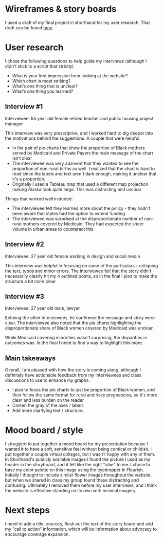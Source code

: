 # Wireframes & story boards
I used a draft of my final project in shorthand for my user research.  That draft can be found [here](preview.shorthand.com/rHTAaLvK4tVfFzv3)

# User research
I chose the following questions to help guide my interviews (although I didn't stick to a script that strictly)
- What is your first impression from looking at the website?
- Which chart is most striking?
- What’s one thing that is unclear?
- What’s one thing you learned?

## Interview #1
Interviewee: 85 year old female retired teacher and public housing project manager

This interview was very prescriptive, and I worked hard to dig deeper into the motivations behind the suggestions.  A couple that were helpful:
- In the pair of pie charts that show the proportion of Black mothers served by Medicaid and Private Payers the main message of the chart isn't clear
- The interviewee was very adament that they wanted to see the proportion of non-rural births as well.  I realized that the chart is hard to read since the labels and text aren't dark enough, making it unclear that it's a proportion. 
- Originally I used a Tableau map that used a different map projection making Alaska look quite large.  This was distracting and unclear

Things that worked well included:
- The interviewee felt they learned more about the policy - they hadn't been aware that states had the option to extend funding
- The interviewee was surprised at the disproportionate number of non-rural mothers covered by Medicaid.  They had expected the sheer volume in urban areas to counteract this

## Interview #2
Interviewee: 27 year old female working in design and social media

This interview was helpful in focusing on some of the particulars - critiquing the text, typos and minor errors.  The interviewee felt that the story didn't necessarily clearly hit my 4 outlined points, so in the final I plan to make the structure a bit more clear.

## Interview #3
Interviewee: 27 year old male, lawyer

Echoing the other interviewees, he confirmed the message and story were clear. The interviewee also noted that the pie charts highlighting the disproportionate share of Black women covered by Medicaid was unclear.  

While Medicaid covering minorities wasn't surprising, the disparities in outcomes was.  In the final I need to find a way to highlight this more.

## Main takeaways
Overall, I am pleased with how the story is coming along, although I definitely have actionable feedback from my interviewees and class discussions to use to enhance my graphs.
- I plan to focus the pie charts to just be proportion of Black women, and then follow the same format for rural and risky pregnancies, so it's more clear and less burden on the reader
- Darken the gray of the axes / labels
- Add more clarifying text / structure.


# Mood board / style
I struggled to put together a mood board for my presentation because I wanted it to have a soft, sensitive feel without being comical or childish.  I put together a couple virtual collages, but I wasn't happy with any of them.  In Shorthand's publicly available images I found the picture I used as my header in the storyboard, and it felt like the right "vibe" to me.  I chose to base my color palette on this image using the eyedropper in Flourish.
Initially I thought to include similar flower images throughout the website, but when we shared in class my group found these distracting and confusing.  Ultimately I removed them before my user interviews, and I think the website is effective standing on its own with minimal imagery.

# Next steps
I need to add a title, sources, flesh out the text of the story board and add my "call to action" information, which will be information about advocacy to encourage coverage expansion.


